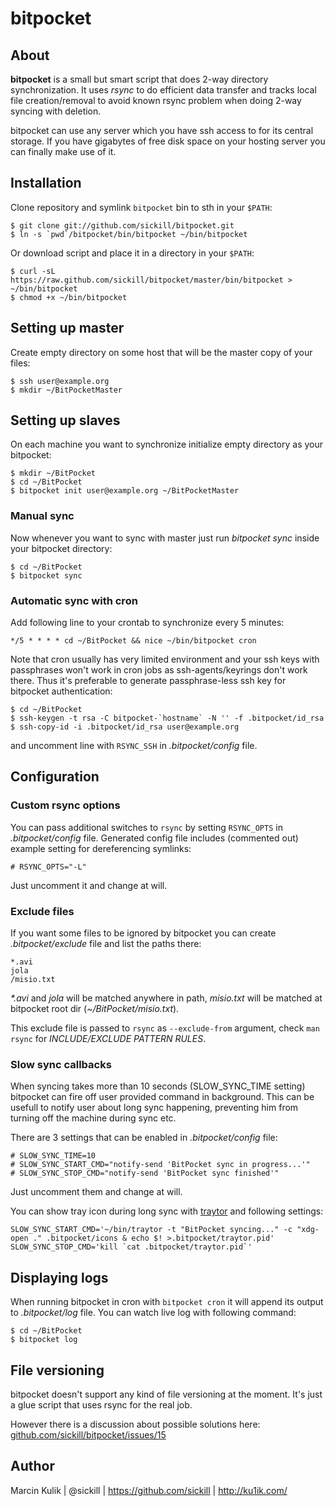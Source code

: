 # bitpocket

## About

**bitpocket** is a small but smart script that does 2-way directory
synchronization. It uses _rsync_ to do efficient data transfer and tracks local
file creation/removal to avoid known rsync problem when doing 2-way syncing
with deletion.

bitpocket can use any server which you have ssh access to for its central
storage. If you have gigabytes of free disk space on your hosting server you
can finally make use of it.


## Installation

Clone repository and symlink `bitpocket` bin to sth in your `$PATH`:

    $ git clone git://github.com/sickill/bitpocket.git
    $ ln -s `pwd`/bitpocket/bin/bitpocket ~/bin/bitpocket

Or download script and place it in a directory in your `$PATH`:

    $ curl -sL https://raw.github.com/sickill/bitpocket/master/bin/bitpocket > ~/bin/bitpocket
    $ chmod +x ~/bin/bitpocket


## Setting up master

Create empty directory on some host that will be the master copy of your files:

    $ ssh user@example.org
    $ mkdir ~/BitPocketMaster


## Setting up slaves

On each machine you want to synchronize initialize empty directory as your bitpocket:

    $ mkdir ~/BitPocket
    $ cd ~/BitPocket
    $ bitpocket init user@example.org ~/BitPocketMaster


### Manual sync

Now whenever you want to sync with master just run _bitpocket sync_ inside your
bitpocket directory:

    $ cd ~/BitPocket
    $ bitpocket sync


### Automatic sync with cron

Add following line to your crontab to synchronize every 5 minutes:

    */5 * * * * cd ~/BitPocket && nice ~/bin/bitpocket cron

Note that cron usually has very limited environment and your ssh keys with
passphrases won't work in cron jobs as ssh-agents/keyrings don't work there.
Thus it's preferable to generate passphrase-less ssh key for bitpocket
authentication:

    $ cd ~/BitPocket
    $ ssh-keygen -t rsa -C bitpocket-`hostname` -N '' -f .bitpocket/id_rsa
    $ ssh-copy-id -i .bitpocket/id_rsa user@example.org

and uncomment line with `RSYNC_SSH` in _.bitpocket/config_ file.


## Configuration

### Custom rsync options

You can pass additional switches to `rsync` by setting `RSYNC_OPTS` in
_.bitpocket/config_ file. Generated config file includes (commented out)
example setting for dereferencing symlinks:

    # RSYNC_OPTS="-L"

Just uncomment it and change at will.

### Exclude files

If you want some files to be ignored by bitpocket you can create
_.bitpocket/exclude_ file and list the paths there:

    *.avi
    jola
    /misio.txt

_*.avi_ and _jola_ will be matched anywhere in path, _misio.txt_ will be
matched at bitpocket root dir (_~/BitPocket/misio.txt_).

This exclude file is passed to `rsync` as `--exclude-from` argument, check `man
rsync` for _INCLUDE/EXCLUDE PATTERN RULES_.

### Slow sync callbacks

When syncing takes more than 10 seconds (SLOW\_SYNC\_TIME setting) bitpocket
can fire off user provided command in background. This can be usefull to notify
user about long sync happening, preventing him from turning off the machine
during sync etc.

There are 3 settings that can be enabled in _.bitpocket/config_ file:

    # SLOW_SYNC_TIME=10
    # SLOW_SYNC_START_CMD="notify-send 'BitPocket sync in progress...'"
    # SLOW_SYNC_STOP_CMD="notify-send 'BitPocket sync finished'"

Just uncomment them and change at will.

You can show tray icon during long sync with
[traytor](https://github.com/sickill/traytor) and following settings:

    SLOW_SYNC_START_CMD='~/bin/traytor -t "BitPocket syncing..." -c "xdg-open ." .bitpocket/icons & echo $! >.bitpocket/traytor.pid'
    SLOW_SYNC_STOP_CMD='kill `cat .bitpocket/traytor.pid`'

## Displaying logs

When running bitpocket in cron with `bitpocket cron` it will append its output
to _.bitpocket/log_ file. You can watch live log with following command:

    $ cd ~/BitPocket
    $ bitpocket log

## File versioning

bitpocket doesn't support any kind of file versioning at the moment. It's just
a glue script that uses rsync for the real job.

However there is a discussion about possible solutions here:
[github.com/sickill/bitpocket/issues/15](https://github.com/sickill/bitpocket/issues/15)

## Author

Marcin Kulik | @sickill | https://github.com/sickill | http://ku1ik.com/

